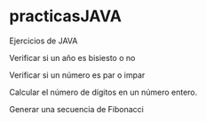 # practicasJAVA
Ejercicios de JAVA

Verificar si un año es bisiesto o no

Verificar si un número es par o impar

Calcular el número de dígitos en un número entero.

Generar una secuencia de Fibonacci
